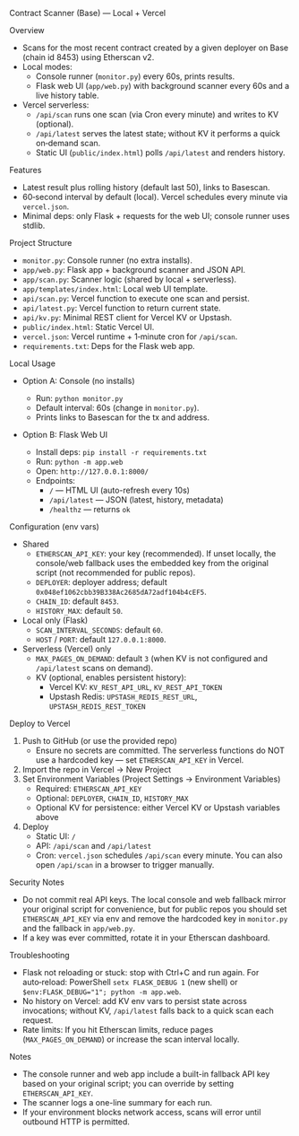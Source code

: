 Contract Scanner (Base) — Local + Vercel

Overview
- Scans for the most recent contract created by a given deployer on Base (chain id 8453) using Etherscan v2.
- Local modes:
  - Console runner (`monitor.py`) every 60s, prints results.
  - Flask web UI (`app/web.py`) with background scanner every 60s and a live history table.
- Vercel serverless:
  - `/api/scan` runs one scan (via Cron every minute) and writes to KV (optional).
  - `/api/latest` serves the latest state; without KV it performs a quick on‑demand scan.
  - Static UI (`public/index.html`) polls `/api/latest` and renders history.

Features
- Latest result plus rolling history (default last 50), links to Basescan.
- 60‑second interval by default (local). Vercel schedules every minute via `vercel.json`.
- Minimal deps: only Flask + requests for the web UI; console runner uses stdlib.

Project Structure
- `monitor.py`: Console runner (no extra installs).
- `app/web.py`: Flask app + background scanner and JSON API.
- `app/scan.py`: Scanner logic (shared by local + serverless).
- `app/templates/index.html`: Local web UI template.
- `api/scan.py`: Vercel function to execute one scan and persist.
- `api/latest.py`: Vercel function to return current state.
- `api/kv.py`: Minimal REST client for Vercel KV or Upstash.
- `public/index.html`: Static Vercel UI.
- `vercel.json`: Vercel runtime + 1‑minute cron for `/api/scan`.
- `requirements.txt`: Deps for the Flask web app.

Local Usage
- Option A: Console (no installs)
  - Run: `python monitor.py`
  - Default interval: 60s (change in `monitor.py`).
  - Prints links to Basescan for the tx and address.

- Option B: Flask Web UI
  - Install deps: `pip install -r requirements.txt`
  - Run: `python -m app.web`
  - Open: `http://127.0.0.1:8000/`
  - Endpoints:
    - `/` — HTML UI (auto-refresh every 10s)
    - `/api/latest` — JSON (latest, history, metadata)
    - `/healthz` — returns `ok`

Configuration (env vars)
- Shared
  - `ETHERSCAN_API_KEY`: your key (recommended). If unset locally, the console/web fallback uses the embedded key from the original script (not recommended for public repos).
  - `DEPLOYER`: deployer address; default `0x048ef1062cbb39B338Ac2685dA72adf104b4cEF5`.
  - `CHAIN_ID`: default `8453`.
  - `HISTORY_MAX`: default `50`.
- Local only (Flask)
  - `SCAN_INTERVAL_SECONDS`: default `60`.
  - `HOST` / `PORT`: default `127.0.0.1:8000`.
- Serverless (Vercel) only
  - `MAX_PAGES_ON_DEMAND`: default `3` (when KV is not configured and `/api/latest` scans on demand).
  - KV (optional, enables persistent history):
    - Vercel KV: `KV_REST_API_URL`, `KV_REST_API_TOKEN`
    - Upstash Redis: `UPSTASH_REDIS_REST_URL`, `UPSTASH_REDIS_REST_TOKEN`

Deploy to Vercel
1) Push to GitHub (or use the provided repo)
   - Ensure no secrets are committed. The serverless functions do NOT use a hardcoded key — set `ETHERSCAN_API_KEY` in Vercel.
2) Import the repo in Vercel → New Project
3) Set Environment Variables (Project Settings → Environment Variables)
   - Required: `ETHERSCAN_API_KEY`
   - Optional: `DEPLOYER`, `CHAIN_ID`, `HISTORY_MAX`
   - Optional KV for persistence: either Vercel KV or Upstash variables above
4) Deploy
   - Static UI: `/`
   - API: `/api/scan` and `/api/latest`
   - Cron: `vercel.json` schedules `/api/scan` every minute. You can also open `/api/scan` in a browser to trigger manually.

Security Notes
- Do not commit real API keys. The local console and web fallback mirror your original script for convenience, but for public repos you should set `ETHERSCAN_API_KEY` via env and remove the hardcoded key in `monitor.py` and the fallback in `app/web.py`.
- If a key was ever committed, rotate it in your Etherscan dashboard.

Troubleshooting
- Flask not reloading or stuck: stop with Ctrl+C and run again. For auto‑reload: PowerShell `setx FLASK_DEBUG 1` (new shell) or `$env:FLASK_DEBUG="1"; python -m app.web`.
- No history on Vercel: add KV env vars to persist state across invocations; without KV, `/api/latest` falls back to a quick scan each request.
- Rate limits: If you hit Etherscan limits, reduce pages (`MAX_PAGES_ON_DEMAND`) or increase the scan interval locally.

Notes
- The console runner and web app include a built-in fallback API key based on your original script; you can override by setting `ETHERSCAN_API_KEY`.
- The scanner logs a one-line summary for each run.
- If your environment blocks network access, scans will error until outbound HTTP is permitted.
